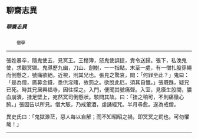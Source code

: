 

## 聊齋志異

##### 聊齋志異
　　`僧孽`

* * *

張姓暴卒，隨鬼使去，見冥王。王稽簿，怒鬼使誤捉，責令送歸。張下，私浼鬼使，求觀冥獄。鬼導歷九幽，刀山、劍樹，一一指點。末至一處，有一僧扎股穿繩而倒懸之，號痛欲絕。近視，則其兄也。張見之驚哀，問：「何罪至此？」鬼曰：「是為僧，廣募金錢，悉供淫賭，故罰之。欲脫此厄，須其自懺。」張既甦，疑兄已死。時其兄居興福寺，因往探之。入門，便聞其號痛聲。入室，見瘡生股間，膿血崩潰，挂足壁上，宛然冥司倒懸狀。駭問其故。曰：「挂之稍可，不則痛徹心腑。」張因告以所見。僧大駭，乃戒葷酒，虔誦經咒。半月尋愈。遂為戒僧。

異史氏曰：「鬼獄渺茫，惡人每以自解；而不知昭昭之禍，即冥冥之罰也。可勿懼哉！」

* * *

